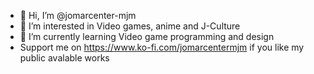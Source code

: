 - 👋 Hi, I’m @jomarcenter-mjm
- 👀 I’m interested in Video games, anime and J-Culture
- 🌱 I’m currently learning Video game programming and design
- Support me on https://www.ko-fi.com/jomarcentermjm if you like my public avalable works
<!---
jomarcenter-mjm/jomarcenter-mjm is a ✨ special ✨ repository because its `README.md` (this file) appears on your GitHub profile.
You can click the Preview link to take a look at your changes.
--->
